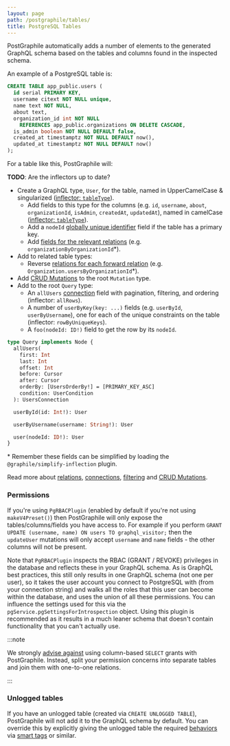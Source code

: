 ```yaml
---
layout: page
path: /postgraphile/tables/
title: PostgreSQL Tables
---
```


PostGraphile automatically adds a number of elements to the generated GraphQL
schema based on the tables and columns found in the inspected schema.

An example of a PostgreSQL table is:

```sql
CREATE TABLE app_public.users (
  id serial PRIMARY KEY,
  username citext NOT NULL unique,
  name text NOT NULL,
  about text,
  organization_id int NOT NULL
    REFERENCES app_public.organizations ON DELETE CASCADE,
  is_admin boolean NOT NULL DEFAULT false,
  created_at timestamptz NOT NULL DEFAULT now(),
  updated_at timestamptz NOT NULL DEFAULT now()
);
```

For a table like this, PostGraphile will:

**TODO**: Are the inflectors up to date?

- Create a GraphQL type, `User`, for the table, named in UpperCamelCase &
  singularized
  ([inflector: `tableType`](https://github.com/graphile/graphile-engine/blob/f332cb11fc32c7b50428c8d19d88121ead00d95d/packages/graphile-build-pg/src/plugins/PgBasicsPlugin.js#L485-L487)).
  - Add fields to this type for the columns (e.g. `id`, `username`, `about`,
    `organizationId`, `isAdmin`, `createdAt`, `updatedAt`), named in camelCase
    ([inflector: `tableType`](https://github.com/graphile/graphile-engine/blob/f332cb11fc32c7b50428c8d19d88121ead00d95d/packages/graphile-build-pg/src/plugins/PgBasicsPlugin.js#L488-L490)).
  - Add a `nodeId` [globally unique identifier](./node-id) field if the table
    has a primary key.
  - Add [fields for the relevant relations](./relations) (e.g.
    `organizationByOrganizationId`\*).
- Add to related table types:
  - Reverse [relations for each forward relation](./relations) (e.g.
    `Organization.usersByOrganizationId`\*).
- Add [CRUD Mutations](./crud-mutations) to the root `Mutation` type.
- Add to the root `Query` type:
  - An `allUsers` [connection](./connections) field with pagination, filtering,
    and ordering (inflector: `allRows`).
  - A number of `userByKey(key: ...)` fields (e.g. `userById`, `userByUsername`),
    one for each of the unique constraints on the table (inflector:
    `rowByUniqueKeys`).
  - A `foo(nodeId: ID!)` field to get the row by its `nodeId`.

```graphql
type Query implements Node {
  allUsers(
    first: Int
    last: Int
    offset: Int
    before: Cursor
    after: Cursor
    orderBy: [UsersOrderBy!] = [PRIMARY_KEY_ASC]
    condition: UserCondition
  ): UsersConnection

  userById(id: Int!): User

  userByUsername(username: String!): User

  user(nodeId: ID!): User
}
```

\* Remember these fields can be simplified by loading the
`@graphile/simplify-inflection` plugin.

Read more about [relations](./relations), [connections](./connections),
[filtering](./filtering) and [CRUD Mutations](./crud-mutations).

### Permissions

If you're using `PgRBACPlugin` (enabled by default if you're not using
`makeV4Preset()`) then PostGraphile will only expose the tables/columns/fields
you have access to. For example if you perform
`GRANT UPDATE (username, name) ON users TO graphql_visitor;` then the
`updateUser` mutations will only accept `username` and `name` fields - the
other columns will not be present.

Note that `PgRBACPlugin` inspects the RBAC (GRANT / REVOKE) privileges in the
database and reflects these in your GraphQL schema. As is GraphQL best
practices, this still only results in one GraphQL schema (not one per user), so
it takes the user account you connect to PostgreSQL with (from your connection
string) and walks all the roles that this user can become within the database,
and uses the union of all these permissions. You can influence the settings
used for this via the `pgService.pgSettingsForIntrospection` object. Using this
plugin is recommended as it results in a much leaner schema that doesn't
contain functionality that you can't actually use.

:::note

We strongly [advise against](./requirements.md) using column-based
`SELECT` grants with PostGraphile. Instead, split your permission concerns into
separate tables and join them with one-to-one relations.

:::

### Unlogged tables

If you have an unlogged table (created via `CREATE UNLOGGED TABLE`),
PostGraphile will not add it to the GraphQL schema by default. You can override
this by explicitly giving the unlogged table the required
[behaviors](./behavior.md) via [smart tags](./smart-tags.md) or similar.
